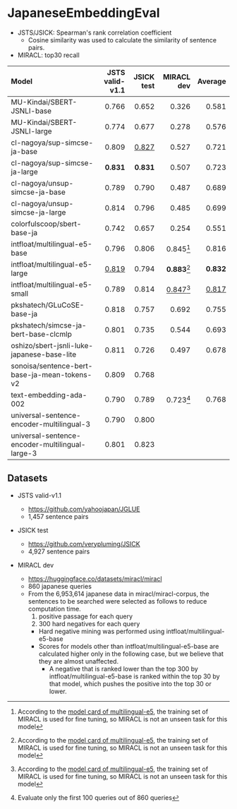 # JapaneseEmbeddingEval

* JSTS/JSICK: Spearman's rank correlation coefficient
   * Cosine similarity was used to calculate the similarity of sentence pairs.
* MIRACL: top30 recall

| Model                                           |   JSTS valid-v1.1 |   JSICK test |   MIRACL dev |   Average |
|:------------------------------------------------|------------------:|-------------:|-------------:|----------:|
| MU-Kindai/SBERT-JSNLI-base                      |             0.766 |        0.652 |        0.326 |     0.581 |
| MU-Kindai/SBERT-JSNLI-large                     |             0.774 |        0.677 |        0.278 |     0.576 |
| cl-nagoya/sup-simcse-ja-base                    |             0.809 |        <ins>0.827</ins> |        0.527 |     0.721 |
| cl-nagoya/sup-simcse-ja-large                   |             **0.831** |        **0.831** |        0.507 |     0.723 |
| cl-nagoya/unsup-simcse-ja-base                  |             0.789 |        0.790 |        0.487 |     0.689 |
| cl-nagoya/unsup-simcse-ja-large                 |             0.814 |        0.796 |        0.485 |     0.699 |
| colorfulscoop/sbert-base-ja                     |             0.742 |        0.657 |        0.254 |     0.551 |
| intfloat/multilingual-e5-base                   |             0.796 |        0.806 |        0.845[^2] |     0.816 |
| intfloat/multilingual-e5-large                  |             <ins>0.819</ins> |        0.794 |        **0.883**[^2] |     **0.832** |
| intfloat/multilingual-e5-small                  |             0.789 |        0.814 |        <ins>0.847</ins>[^2] |     <ins>0.817</ins> |
| pkshatech/GLuCoSE-base-ja                       |             0.818 |        0.757 |        0.692 |     0.755 |
| pkshatech/simcse-ja-bert-base-clcmlp            |             0.801 |        0.735 |        0.544 |     0.693 |
| oshizo/sbert-jsnli-luke-japanese-base-lite      |             0.811 |        0.726 |        0.497 |     0.678 |
| sonoisa/sentence-bert-base-ja-mean-tokens-v2    |             0.809 |        0.768 |              |           |
| text-embedding-ada-002                          |             0.790 |        0.789 |        0.723[^1] |     0.768 |
| universal-sentence-encoder-multilingual-3       |             0.790 |        0.800 |              |           |
| universal-sentence-encoder-multilingual-large-3 |             0.801 |        0.823 |              |           |

[^1]: Evaluate only the first 100 queries out of 860 queries
[^2]: According to the [model card of multilingual-e5](https://huggingface.co/intfloat/multilingual-e5-large#training-details), the training set of MIRACL is used for fine tuning, so MIRACL is not an unseen task for this model


## Datasets

* JSTS valid-v1.1
    * https://github.com/yahoojapan/JGLUE
    * 1,457 sentence pairs

* JSICK test
    * https://github.com/verypluming/JSICK
    * 4,927 sentence pairs

* MIRACL dev
    * https://huggingface.co/datasets/miracl/miracl
    * 860 japanese queries
    * From the 6,953,614 japanese data in miracl/miracl-corpus, the sentences to be searched were selected as follows to reduce computation time.
        1. positive passage for each query
        2. 300 hard negatives for each query
        * Hard negative mining was performed using intfloat/multilingual-e5-base
        * Scores for models other than intfloat/multilingual-e5-base are calculated higher only in the following case, but we believe that they are almost unaffected.
            * A negative that is ranked lower than the top 300 by intfloat/multilingual-e5-base is ranked within the top 30 by that model, which pushes the positive into the top 30 or lower.

